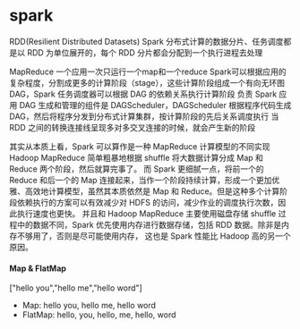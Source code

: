 # spark

RDD(Resilient Distributed Datasets)
Spark 分布式计算的数据分片、任务调度都是以 RDD 为单位展开的，每个 RDD 分片都会分配到一个执行进程去处理

MapReduce 一个应用一次只运行一个map和一个reduce
Spark可以根据应用的复杂程度，分割成更多的计算阶段（stage），这些计算阶段组成一个有向无环图 DAG，Spark 任务调度器可以根据 DAG 的依赖关系执行计算阶段
负责 Spark 应用 DAG 生成和管理的组件是 DAGScheduler，DAGScheduler 根据程序代码生成 DAG，然后将程序分发到分布式计算集群，按计算阶段的先后关系调度执行
当 RDD 之间的转换连接线呈现多对多交叉连接的时候，就会产生新的阶段

其实从本质上看，Spark 可以算作是一种 MapReduce 计算模型的不同实现
Hadoop MapReduce 简单粗暴地根据 shuffle 将大数据计算分成 Map 和 Reduce 两个阶段，然后就算完事了。
而 Spark 更细腻一点，将前一个的 Reduce 和后一个的 Map 连接起来，当作一个阶段持续计算，形成一个更加优雅、高效地计算模型，虽然其本质依然是 Map 和 Reduce。但是这种多个计算阶段依赖执行的方案可以有效减少对 HDFS 的访问，减少作业的调度执行次数，因此执行速度也更快。
并且和 Hadoop MapReduce 主要使用磁盘存储 shuffle 过程中的数据不同，Spark 优先使用内存进行数据存储，包括 RDD 数据。除非是内存不够用了，否则是尽可能使用内存， 这也是 Spark 性能比 Hadoop 高的另一个原因。

#### Map & FlatMap
["hello you","hello me","hello word"]
- Map: hello you, hello me, hello word
- FlatMap: hello, you, hello, me, hello, word
